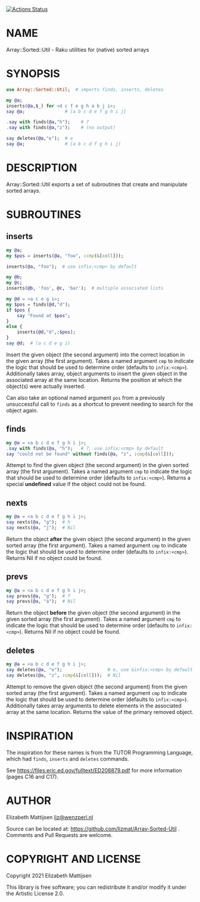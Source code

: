 [![Actions Status](https://github.com/lizmat/Array-Sorted-Util/workflows/test/badge.svg)](https://github.com/lizmat/Array-Sorted-Util/actions)

NAME
====

Array::Sorted::Util - Raku utilities for (native) sorted arrays

SYNOPSIS
========

```raku
use Array::Sorted::Util;  # imports finds, inserts, deletes

my @a;
inserts(@a,$_) for <d c f e g h a b j i>;
say @a;               # [a b c d e f g h i j]

.say with finds(@a,"h");    # 7
.say with finds(@a,"z");    # (no output)

say deletes(@a,"e");  # e
say @a;               # [a b c d f g h i j]
```

DESCRIPTION
===========

Array::Sorted::Util exports a set of subroutines that create and manipulate sorted arrays.

SUBROUTINES
===========

inserts
-------

```raku
my @a;
my $pos = inserts(@a, "foo", :cmp(&[coll]));

inserts(@a, "foo");  # use infix:<cmp> by default

my @b;
my @c;
inserts(@b, 'foo', @c, 'bar');  # multiple associated lists

my @d = <a c e g i>;
my $pos = finds(@d,"d");
if $pos {
    say "Found at $pos";
}
else {
    inserts(@d,"d",:$pos);
}
say @d;  # (a c d e g i)
```

Insert the given object (the second argument) into the correct location in the given array (the first argument). Takes a named argument `cmp` to indicate the logic that should be used to determine order (defaults to `infix:<cmp>`). Additionally takes array, object arguments to insert the given object in the associated array at the same location. Returns the position at which the object(s) were actually inserted.

Can also take an optional named argument `pos` from a previously unsuccessful call to `finds` as a shortcut to prevent needing to search for the object again.

finds
-----

```raku
my @a = <a b c d e f g h i j>;
.say with finds(@a, "h");   # 7, use infix:<cmp> by default
say "could not be found" without finds(@a, "z", :cmp(&[coll]));
```

Attempt to find the given object (the second argument) in the given sorted array (the first argument). Takes a named argument `cmp` to indicate the logic that should be used to determine order (defaults to `infix:<cmp>`). Returns a special **undefined** value if the object could not be found.

nexts
-----

```raku
my @a = <a b c d e f g h i j>;
say nexts(@a, "g");  # h
say nexts(@a, "j");  # Nil
```

Return the object **after** the given object (the second argument) in the given sorted array (the first argument). Takes a named argument `cmp` to indicate the logic that should be used to determine order (defaults to `infix:<cmp>`). Returns Nil if no object could be found.

prevs
-----

```raku
my @a = <a b c d e f g h i j>;
say prevs(@a, "g");  # f
say prevs(@a, "a");  # Nil
```

Return the object **before** the given object (the second argument) in the given sorted array (the first argument). Takes a named argument `cmp` to indicate the logic that should be used to determine order (defaults to `infix:<cmp>`). Returns Nil if no object could be found.

deletes
-------

```raku
my @a = <a b c d e f g h i j>;
say deletes(@a, "e");                 # e, use &infix:<cmp> by default
say deletes(@a, "z", :cmp(&[coll]));  # Nil
```

Attempt to remove the given object (the second argument) from the given sorted array (the first argument). Takes a named argument `cmp` to indicate the logic that should be used to determine order (defaults to `infix:<cmp>`). Additionally takes array arguments to delete elements in the associated array at the same location. Returns the value of the primary removed object.

INSPIRATION
===========

The inspiration for these names is from the TUTOR Programming Language, which had `finds`, `inserts` and `deletes` commands.

See https://files.eric.ed.gov/fulltext/ED208879.pdf for more information (pages C16 and C17).

AUTHOR
======

Elizabeth Mattijsen <liz@wenzperl.nl>

Source can be located at: https://github.com/lizmat/Array-Sorted-Util . Comments and Pull Requests are welcome.

COPYRIGHT AND LICENSE
=====================

Copyright 2021 Elizabeth Mattijsen

This library is free software; you can redistribute it and/or modify it under the Artistic License 2.0.

